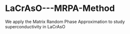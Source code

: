 # LaCrAsO---MRPA-Method
We apply the Matrix Random Phase Approximation to study superconductivity in LaCrAsO
